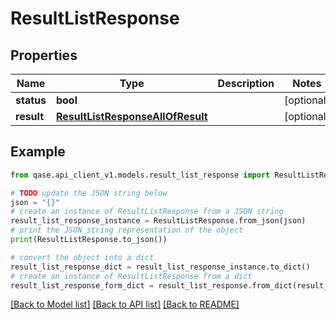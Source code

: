 # ResultListResponse


## Properties

Name | Type | Description | Notes
------------ | ------------- | ------------- | -------------
**status** | **bool** |  | [optional] 
**result** | [**ResultListResponseAllOfResult**](ResultListResponseAllOfResult.md) |  | [optional] 

## Example

```python
from qase.api_client_v1.models.result_list_response import ResultListResponse

# TODO update the JSON string below
json = "{}"
# create an instance of ResultListResponse from a JSON string
result_list_response_instance = ResultListResponse.from_json(json)
# print the JSON string representation of the object
print(ResultListResponse.to_json())

# convert the object into a dict
result_list_response_dict = result_list_response_instance.to_dict()
# create an instance of ResultListResponse from a dict
result_list_response_form_dict = result_list_response.from_dict(result_list_response_dict)
```
[[Back to Model list]](../README.md#documentation-for-models) [[Back to API list]](../README.md#documentation-for-api-endpoints) [[Back to README]](../README.md)


